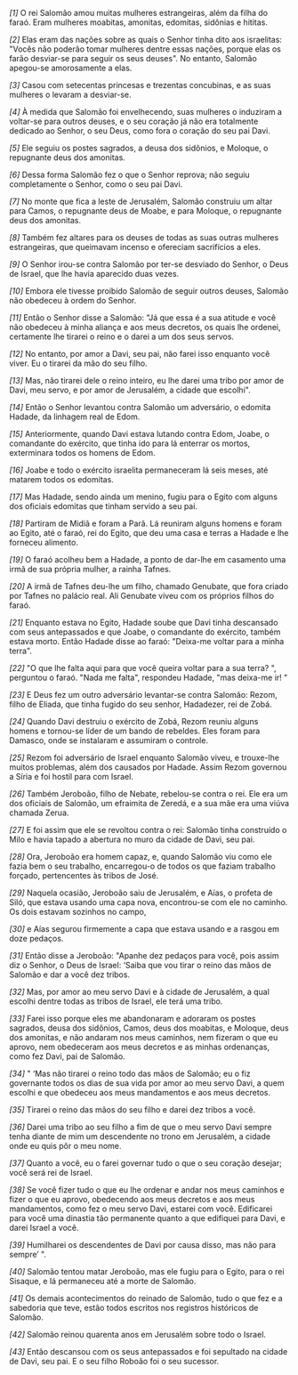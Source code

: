 *[1]* O rei Salomão amou muitas mulheres estrangeiras, além da filha do faraó. Eram mulheres moabitas, amonitas, edomitas, sidônias e hititas.

*[2]* Elas eram das nações sobre as quais o Senhor tinha dito aos israelitas: "Vocês não poderão tomar mulheres dentre essas nações, porque elas os farão desviar-se para seguir os seus deuses". No entanto, Salomão apegou-se amorosamente a elas.

*[3]* Casou com setecentas princesas e trezentas concubinas, e as suas mulheres o levaram a desviar-se.

*[4]* À medida que Salomão foi envelhecendo, suas mulheres o induziram a voltar-se para outros deuses, e o seu coração já não era totalmente dedicado ao Senhor, o seu Deus, como fora o coração do seu pai Davi.

*[5]* Ele seguiu os postes sagrados, a deusa dos sidônios, e Moloque, o repugnante deus dos amonitas.

*[6]* Dessa forma Salomão fez o que o Senhor reprova; não seguiu completamente o Senhor, como o seu pai Davi.

*[7]* No monte que fica a leste de Jerusalém, Salomão construiu um altar para Camos, o repugnante deus de Moabe, e para Moloque, o repugnante deus dos amonitas.

*[8]* Também fez altares para os deuses de todas as suas outras mulheres estrangeiras, que queimavam incenso e ofereciam sacrifícios a eles.

*[9]* O Senhor irou-se contra Salomão por ter-se desviado do Senhor, o Deus de Israel, que lhe havia aparecido duas vezes.

*[10]* Embora ele tivesse proibido Salomão de seguir outros deuses, Salomão não obedeceu à ordem do Senhor.

*[11]* Então o Senhor disse a Salomão: "Já que essa é a sua atitude e você não obedeceu à minha aliança e aos meus decretos, os quais lhe ordenei, certamente lhe tirarei o reino e o darei a um dos seus servos.

*[12]* No entanto, por amor a Davi, seu pai, não farei isso enquanto você viver. Eu o tirarei da mão do seu filho.

*[13]* Mas, não tirarei dele o reino inteiro, eu lhe darei uma tribo por amor de Davi, meu servo, e por amor de Jerusalém, a cidade que escolhi".

*[14]* Então o Senhor levantou contra Salomão um adversário, o edomita Hadade, da linhagem real de Edom.

*[15]* Anteriormente, quando Davi estava lutando contra Edom, Joabe, o comandante do exército, que tinha ido para lá enterrar os mortos, exterminara todos os homens de Edom.

*[16]* Joabe e todo o exército israelita permaneceram lá seis meses, até matarem todos os edomitas.

*[17]* Mas Hadade, sendo ainda um menino, fugiu para o Egito com alguns dos oficiais edomitas que tinham servido a seu pai.

*[18]* Partiram de Midiã e foram a Parã. Lá reuniram alguns homens e foram ao Egito, até o faraó, rei do Egito, que deu uma casa e terras a Hadade e lhe forneceu alimento.

*[19]* O faraó acolheu bem a Hadade, a ponto de dar-lhe em casamento uma irmã de sua própria mulher, a rainha Tafnes.

*[20]* A irmã de Tafnes deu-lhe um filho, chamado Genubate, que fora criado por Tafnes no palácio real. Ali Genubate viveu com os próprios filhos do faraó.

*[21]* Enquanto estava no Egito, Hadade soube que Davi tinha descansado com seus antepassados e que Joabe, o comandante do exército, também estava morto. Então Hadade disse ao faraó: "Deixa-me voltar para a minha terra".

*[22]* "O que lhe falta aqui para que você queira voltar para a sua terra? ", perguntou o faraó. "Nada me falta", respondeu Hadade, "mas deixa-me ir! "

*[23]* E Deus fez um outro adversário levantar-se contra Salomão: Rezom, filho de Eliada, que tinha fugido do seu senhor, Hadadezer, rei de Zobá.

*[24]* Quando Davi destruiu o exército de Zobá, Rezom reuniu alguns homens e tornou-se líder de um bando de rebeldes. Eles foram para Damasco, onde se instalaram e assumiram o controle.

*[25]* Rezom foi adversário de Israel enquanto Salomão viveu, e trouxe-lhe muitos problemas, além dos causados por Hadade. Assim Rezom governou a Síria e foi hostil para com Israel.

*[26]* Também Jeroboão, filho de Nebate, rebelou-se contra o rei. Ele era um dos oficiais de Salomão, um efraimita de Zeredá, e a sua mãe era uma viúva chamada Zerua.

*[27]* E foi assim que ele se revoltou contra o rei: Salomão tinha construído o Milo e havia tapado a abertura no muro da cidade de Davi, seu pai.

*[28]* Ora, Jeroboão era homem capaz, e, quando Salomão viu como ele fazia bem o seu trabalho, encarregou-o de todos os que faziam trabalho forçado, pertencentes às tribos de José.

*[29]* Naquela ocasião, Jeroboão saiu de Jerusalém, e Aías, o profeta de Siló, que estava usando uma capa nova, encontrou-se com ele no caminho. Os dois estavam sozinhos no campo,

*[30]* e Aías segurou firmemente a capa que estava usando e a rasgou em doze pedaços.

*[31]* Então disse a Jeroboão: "Apanhe dez pedaços para você, pois assim diz o Senhor, o Deus de Israel: ‘Saiba que vou tirar o reino das mãos de Salomão e dar a você dez tribos.

*[32]* Mas, por amor ao meu servo Davi e à cidade de Jerusalém, a qual escolhi dentre todas as tribos de Israel, ele terá uma tribo.

*[33]* Farei isso porque eles me abandonaram e adoraram os postes sagrados, deusa dos sidônios, Camos, deus dos moabitas, e Moloque, deus dos amonitas, e não andaram nos meus caminhos, nem fizeram o que eu aprovo, nem obedeceram aos meus decretos e as minhas ordenanças, como fez Davi, pai de Salomão.

*[34]* " ‘Mas não tirarei o reino todo das mãos de Salomão; eu o fiz governante todos os dias de sua vida por amor ao meu servo Davi, a quem escolhi e que obedeceu aos meus mandamentos e aos meus decretos.

*[35]* Tirarei o reino das mãos do seu filho e darei dez tribos a você.

*[36]* Darei uma tribo ao seu filho a fim de que o meu servo Davi sempre tenha diante de mim um descendente no trono em Jerusalém, a cidade onde eu quis pôr o meu nome.

*[37]* Quanto a você, eu o farei governar tudo o que o seu coração desejar; você será rei de Israel.

*[38]* Se você fizer tudo o que eu lhe ordenar e andar nos meus caminhos e fizer o que eu aprovo, obedecendo aos meus decretos e aos meus mandamentos, como fez o meu servo Davi, estarei com você. Edificarei para você uma dinastia tão permanente quanto a que edifiquei para Davi, e darei Israel a você.

*[39]* Humilharei os descendentes de Davi por causa disso, mas não para sempre’ ".

*[40]* Salomão tentou matar Jeroboão, mas ele fugiu para o Egito, para o rei Sisaque, e lá permaneceu até a morte de Salomão.

*[41]* Os demais acontecimentos do reinado de Salomão, tudo o que fez e a sabedoria que teve, estão todos escritos nos registros históricos de Salomão.

*[42]* Salomão reinou quarenta anos em Jerusalém sobre todo o Israel.

*[43]* Então descansou com os seus antepassados e foi sepultado na cidade de Davi, seu pai. E o seu filho Roboão foi o seu sucessor.


